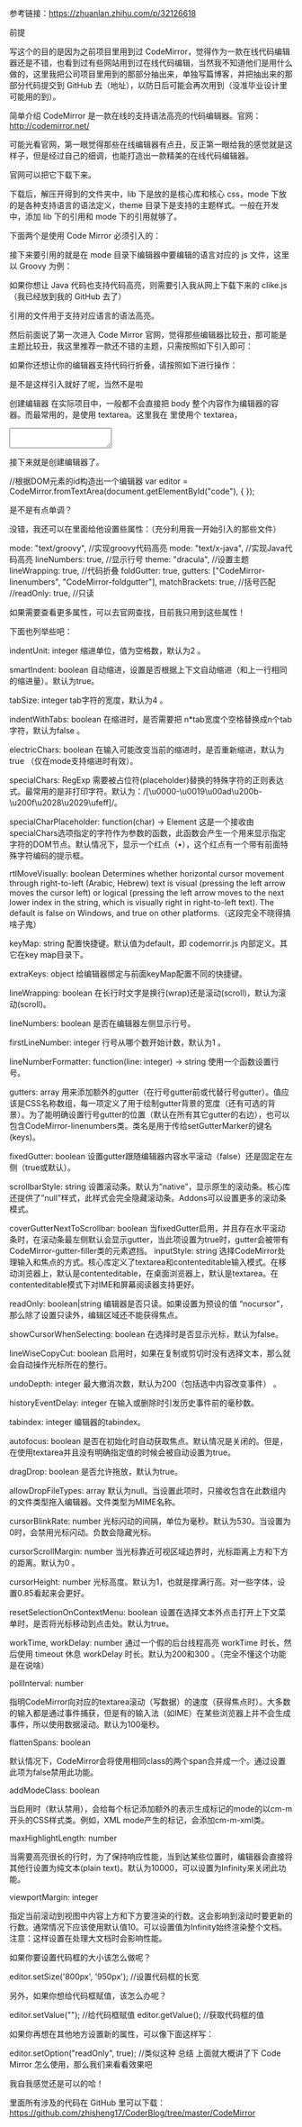 
参考链接：https://zhuanlan.zhihu.com/p/32126618

前提

写这个的目的是因为之前项目里用到过 CodeMirror，觉得作为一款在线代码编辑器还是不错，也看到过有些网站用到过在线代码编辑，当然我不知道他们是用什么做的，这里我把公司项目里用到的那部分抽出来，单独写篇博客，并把抽出来的那部分代码提交到 GitHub 去（地址），以防日后可能会再次用到（没准毕业设计里可能用的到）。

简单介绍
CodeMirror 是一款在线的支持语法高亮的代码编辑器。官网： http://codemirror.net/

可能光看官网，第一眼觉得那些在线编辑器有点丑，反正第一眼给我的感觉就是这样子，但是经过自己的细调，也能打造出一款精美的在线代码编辑器。

官网可以把它下载下来。

下载后，解压开得到的文件夹中，lib 下是放的是核心库和核心 css，mode 下放的是各种支持语言的语法定义，theme 目录下是支持的主题样式。一般在开发中，添加 lib 下的引用和 mode 下的引用就够了。




下面两个是使用 Code Mirror 必须引入的：

<link rel="stylesheet" href="codemirror-5.31.0/lib/codemirror.css"/>
<script src="codemirror-5.31.0/lib/codemirror.js"></script>


接下来要引用的就是在 mode 目录下编辑器中要编辑的语言对应的 js 文件，这里以 Groovy 为例：

<!--groovy代码高亮-->
<script src="codemirror-5.31.0/mode/groovy/groovy.js"></script>


如果你想让 Java 代码也支持代码高亮，则需要引入我从网上下载下来的 clike.js（我已经放到我的 GitHub 去了）

<!--Java代码高亮必须引入-->
<script src="codemirror-5.31.0/clike.js"></script>


引用的文件用于支持对应语言的语法高亮。

然后前面说了第一次进入 Code Mirror 官网，觉得那些编辑器比较丑，那可能是主题比较丑，我这里推荐一款还不错的主题，只需按照如下引入即可：

<!--引入css文件，用以支持主题-->
<link rel="stylesheet" href="codemirror-5.31.0/theme/dracula.css"/>


如果你还想让你的编辑器支持代码行折叠，请按照如下进行操作：

<!--支持代码折叠-->
<link rel="stylesheet" href="codemirror-5.31.0/addon/fold/foldgutter.css"/>
<script src="codemirror-5.31.0/addon/fold/foldcode.js"></script>
<script src="codemirror-5.31.0/addon/fold/foldgutter.js"></script>
<script src="codemirror-5.31.0/addon/fold/brace-fold.js"></script>
<script src="codemirror-5.31.0/addon/fold/comment-fold.js"></script>


是不是这样引入就好了呢，当然不是啦

创建编辑器
在实际项目中，一般都不会直接把 body 整个内容作为编辑器的容器。而最常用的，是使用 textarea。这里我在 里使用个 textarea，

<!-- begin code -->
<textarea class="form-control" id="code" name="code"></textarea>
<!-- end code-->


接下来就是创建编辑器了。

//根据DOM元素的id构造出一个编辑器
var editor = CodeMirror.fromTextArea(document.getElementById("code"), {
});


是不是有点单调？

没错，我还可以在里面给他设置些属性：（充分利用我一开始引入的那些文件）

mode: "text/groovy",    //实现groovy代码高亮
mode: "text/x-java", //实现Java代码高亮
lineNumbers: true,	//显示行号
theme: "dracula",	//设置主题
lineWrapping: true,	//代码折叠
foldGutter: true,
gutters: ["CodeMirror-linenumbers", "CodeMirror-foldgutter"],
matchBrackets: true,	//括号匹配
//readOnly: true,        //只读


如果需要查看更多属性，可以去官网查找，目前我只用到这些属性！

下面也列举些吧：

indentUnit: integer
缩进单位，值为空格数，默认为2 。

smartIndent: boolean
自动缩进，设置是否根据上下文自动缩进（和上一行相同的缩进量）。默认为true。

tabSize: integer
tab字符的宽度，默认为4 。

indentWithTabs: boolean
在缩进时，是否需要把 n*tab宽度个空格替换成n个tab字符，默认为false 。

electricChars: boolean
在输入可能改变当前的缩进时，是否重新缩进，默认为true （仅在mode支持缩进时有效）。

specialChars: RegExp
需要被占位符(placeholder)替换的特殊字符的正则表达式。最常用的是非打印字符。默认为：/[\u0000-\u0019\u00ad\u200b-\u200f\u2028\u2029\ufeff]/。

specialCharPlaceholder: function(char) → Element
这是一个接收由specialChars选项指定的字符作为参数的函数，此函数会产生一个用来显示指定字符的DOM节点。默认情况下，显示一个红点（•），这个红点有一个带有前面特殊字符编码的提示框。

rtlMoveVisually: boolean
Determines whether horizontal cursor movement through right-to-left (Arabic, Hebrew) text is visual (pressing the left arrow moves the cursor left) or logical (pressing the left arrow moves to the next lower index in the string, which is visually right in right-to-left text). The default is false on Windows, and true on other platforms.（这段完全不晓得搞啥子鬼）

keyMap: string
配置快捷键。默认值为default，即 codemorrir.js 内部定义。其它在key map目录下。

extraKeys: object
给编辑器绑定与前面keyMap配置不同的快捷键。

lineWrapping: boolean
在长行时文字是换行(wrap)还是滚动(scroll)，默认为滚动(scroll)。

lineNumbers: boolean
是否在编辑器左侧显示行号。

firstLineNumber: integer
行号从哪个数开始计数，默认为1 。

lineNumberFormatter: function(line: integer) → string
使用一个函数设置行号。

gutters: array
用来添加额外的gutter（在行号gutter前或代替行号gutter）。值应该是CSS名称数组，每一项定义了用于绘制gutter背景的宽度（还有可选的背景）。为了能明确设置行号gutter的位置（默认在所有其它gutter的右边），也可以包含CodeMirror-linenumbers类。类名是用于传给setGutterMarker的键名(keys)。

fixedGutter: boolean
设置gutter跟随编辑器内容水平滚动（false）还是固定在左侧（true或默认）。

scrollbarStyle: string
设置滚动条。默认为”native”，显示原生的滚动条。核心库还提供了”null”样式，此样式会完全隐藏滚动条。Addons可以设置更多的滚动条模式。

coverGutterNextToScrollbar: boolean
当fixedGutter启用，并且存在水平滚动条时，在滚动条最左侧默认会显示gutter，当此项设置为true时，gutter会被带有CodeMirror-gutter-filler类的元素遮挡。
inputStyle: string
选择CodeMirror处理输入和焦点的方式。核心库定义了textarea和contenteditable输入模式。在移动浏览器上，默认是contenteditable，在桌面浏览器上，默认是textarea。在contenteditable模式下对IME和屏幕阅读器支持更好。

readOnly: boolean|string
编辑器是否只读。如果设置为预设的值 “nocursor”，那么除了设置只读外，编辑区域还不能获得焦点。

showCursorWhenSelecting: boolean
在选择时是否显示光标，默认为false。

lineWiseCopyCut: boolean
启用时，如果在复制或剪切时没有选择文本，那么就会自动操作光标所在的整行。

undoDepth: integer
最大撤消次数，默认为200（包括选中内容改变事件） 。

historyEventDelay: integer
在输入或删除时引发历史事件前的毫秒数。

tabindex: integer
编辑器的tabindex。

autofocus: boolean
是否在初始化时自动获取焦点。默认情况是关闭的。但是，在使用textarea并且没有明确指定值的时候会被自动设置为true。

dragDrop: boolean
是否允许拖放，默认为true。

allowDropFileTypes: array
默认为null。当设置此项时，只接收包含在此数组内的文件类型拖入编辑器。文件类型为MIME名称。

cursorBlinkRate: number
光标闪动的间隔，单位为毫秒。默认为530。当设置为0时，会禁用光标闪动。负数会隐藏光标。

cursorScrollMargin: number
当光标靠近可视区域边界时，光标距离上方和下方的距离。默认为0 。

cursorHeight: number
光标高度。默认为1，也就是撑满行高。对一些字体，设置0.85看起来会更好。

resetSelectionOnContextMenu: boolean
设置在选择文本外点击打开上下文菜单时，是否将光标移动到点击处。默认为true。

workTime, workDelay: number
通过一个假的后台线程高亮 workTime 时长，然后使用 timeout 休息 workDelay 时长。默认为200和300 。（完全不懂这个功能是在说啥）

pollInterval: number

指明CodeMirror向对应的textarea滚动（写数据）的速度（获得焦点时）。大多数的输入都是通过事件捕获，但是有的输入法（如IME）在某些浏览器上并不会生成事件，所以使用数据滚动。默认为100毫秒。

flattenSpans: boolean

默认情况下，CodeMirror会将使用相同class的两个span合并成一个。通过设置此项为false禁用此功能。

addModeClass: boolean

当启用时（默认禁用），会给每个标记添加额外的表示生成标记的mode的以cm-m开头的CSS样式类。例如，XML mode产生的标记，会添加cm-m-xml类。

maxHighlightLength: number

当需要高亮很长的行时，为了保持响应性能，当到达某些位置时，编辑器会直接将其他行设置为纯文本(plain text)。默认为10000，可以设置为Infinity来关闭此功能。

viewportMargin: integer

指定当前滚动到视图中内容上方和下方要渲染的行数。这会影响到滚动时要更新的行数。通常情况下应该使用默认值10。可以设置值为Infinity始终渲染整个文档。注意：这样设置在处理大文档时会影响性能。

如果你要设置代码框的大小该怎么做呢？

editor.setSize('800px', '950px');     //设置代码框的长宽

另外，如果你想给代码框赋值，该怎么办呢？

editor.setValue("");    //给代码框赋值
editor.getValue();    //获取代码框的值


如果你再想在其他地方设置新的属性，可以像下面这样写：

editor.setOption("readOnly", true);	//类似这种
总结
上面就大概讲了下 Code Mirror 怎么使用，那么我们来看看效果吧



我自我感觉还是可以的哈！

里面所有涉及的代码在 GitHub 里可以下载：https://github.com/zhisheng17/CoderBlog/tree/master/CodeMirror

​
